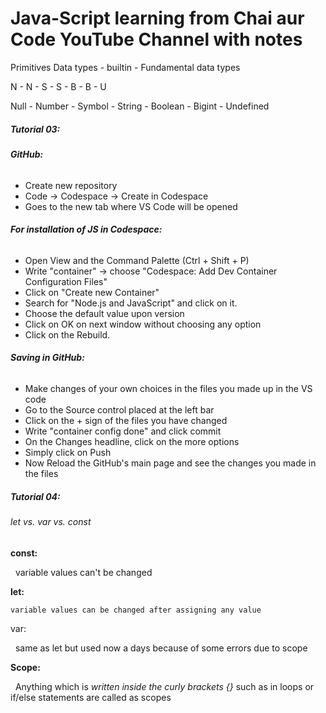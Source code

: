 # Java-Script learning from Chai aur Code YouTube Channel with notes



Primitives Data types - builtin - Fundamental data types

N - N - S - S - B - B - U

Null - Number - Symbol - String - Boolean - Bigint - Undefined







##### **Tutorial 03:**



###### **GitHub:**

* Create new repository
* Code -> Codespace -> Create in Codespace
* Goes to the new tab where VS Code will be opened



###### **For installation of JS in Codespace:**

* Open View and the Command Palette (Ctrl + Shift + P)
* Write "container" -> choose "Codespace: Add Dev Container Configuration Files"
* Click on "Create new Container"
* Search for "Node.js and JavaScript" and click on it.
* Choose the default value upon version
* Click on OK on next window without choosing any option
* Click on the Rebuild.



###### **Saving in GitHub:**

* Make changes of your own choices in the files you made up in the VS code
* Go to the Source control placed at the left bar
* Click on the + sign of the files you have changed
* Write "container config done" and click commit
* On the Changes headline, click on the more options
* Simply click on Push
* Now Reload the GitHub's main page and see the changes you made in the files





##### Tutorial 04:



###### let vs. var vs. const



**const:**

&nbsp;	variable values can't be changed	



**let:**

	variable values can be changed after assigning any value



var:

&nbsp;	same as let but used now a days because of some errors due to scope



**Scope:**

&nbsp;	Anything which is *written inside the curly brackets {}* such as in loops or if/else statements are called as scopes

